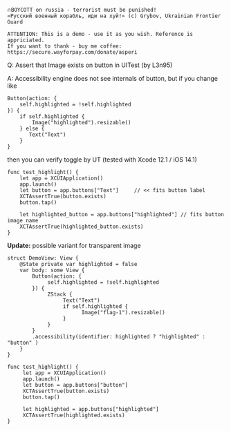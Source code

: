```
🔥BOYCOTT on russia - terrorist must be punished!
«Русский военный корабль, иди на хуй!» (c) Grybov, Ukrainian Frontier Guard

ATTENTION: This is a demo - use it as you wish. Reference is appriciated.
If you want to thank - buy me coffee: https://secure.wayforpay.com/donate/asperi
```

Q: Assert that Image exists on button in UITest (by L3n95)

A: Accessibility engine does not see internals of button, but if you change like

```
Button(action: {
    self.highlighted = !self.highlighted
}) {
    if self.highlighted {
        Image("highlighted").resizable()
    } else {
       Text("Text")
    }
}
```

then you can verify toggle by UT (tested with Xcode 12.1 / iOS 14.1)

```
func test_highlight() {
    let app = XCUIApplication()
	app.launch()
    let button = app.buttons["Text"]     // << fits button label
    XCTAssertTrue(button.exists)
    button.tap()

    let highlighted_button = app.buttons["highlighted"] // fits button image name
    XCTAssertTrue(highlighted_button.exists)
}
```

**Update:** possible variant for transparent image

```
struct DemoView: View {
	@State private var highlighted = false
	var body: some View {
		Button(action: {
			 self.highlighted = !self.highlighted
		}) {
			 ZStack {
				  Text("Text")
				  if self.highlighted {
						Image("flag-1").resizable()
				  }
			 }
		}
		.accessibility(identifier: highlighted ? "highlighted" : "button" )
	}
}

func test_highlight() {
	 let app = XCUIApplication()
	 app.launch()
	 let button = app.buttons["button"]
	 XCTAssertTrue(button.exists)
	 button.tap()

	 let highlighted = app.buttons["highlighted"]
	 XCTAssertTrue(highlighted.exists)
}
```
